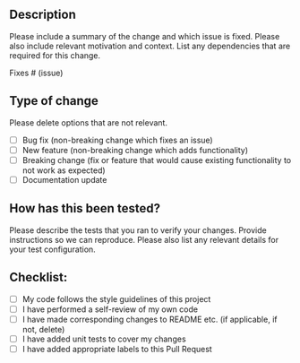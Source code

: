 ## Description

Please include a summary of the change and which issue is fixed. Please also include relevant motivation and context.
List any dependencies that are required for this change.

Fixes # (issue)

## Type of change

Please delete options that are not relevant.

- [ ] Bug fix (non-breaking change which fixes an issue)
- [ ] New feature (non-breaking change which adds functionality)
- [ ] Breaking change (fix or feature that would cause existing functionality to not work as expected)
- [ ] Documentation update

## How has this been tested?

Please describe the tests that you ran to verify your changes. Provide instructions so we can reproduce. Please also
list any relevant details for your test configuration.

## Checklist:

- [ ] My code follows the style guidelines of this project
- [ ] I have performed a self-review of my own code
- [ ] I have made corresponding changes to README etc. (if applicable, if not, delete)
- [ ] I have added unit tests to cover my changes
- [ ] I have added appropriate labels to this Pull Request
